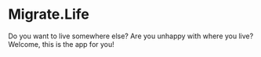 # Migrate.Life
Do you want to live somewhere else? Are you unhappy with where you live? Welcome, this is the app for you!
